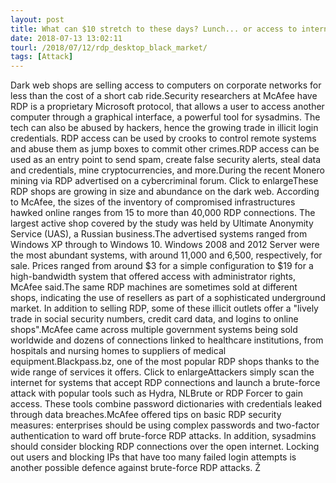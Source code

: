 ```yaml
---
layout: post
title: What can $10 stretch to these days? Lunch... or access to international airport security systems
date: 2018-07-13 13:02:11
tourl: /2018/07/12/rdp_desktop_black_market/
tags: [Attack]
---
```

Dark web shops are selling access to computers on corporate networks for less than the cost of a short cab ride.Security researchers at McAfee have RDP is a proprietary Microsoft protocol, that allows a user to access another computer through a graphical interface, a powerful tool for sysadmins. The tech can also be abused by hackers, hence the growing trade in illicit login credentials. RDP access can be used by crooks to control remote systems and abuse them as jump boxes to commit other crimes.RDP access can be used as an entry point to send spam, create false security alerts, steal data and credentials, mine cryptocurrencies, and more.During the recent Monero mining via RDP advertised on a cybercriminal forum. Click to enlargeThese RDP shops are growing in size and abundance on the dark web. According to McAfee, the sizes of the inventory of compromised infrastructures hawked online ranges from 15 to more than 40,000 RDP connections. The largest active shop covered by the study was held by Ultimate Anonymity Service (UAS), a Russian business.The advertised systems ranged from Windows XP through to Windows 10. Windows 2008 and 2012 Server were the most abundant systems, with around 11,000 and 6,500, respectively, for sale. Prices ranged from around $3 for a simple configuration to $19 for a high-bandwidth system that offered access with administrator rights, McAfee said.The same RDP machines are sometimes sold at different shops, indicating the use of resellers as part of a sophisticated underground market. In addition to selling RDP, some of these illicit outlets offer a "lively trade in social security numbers, credit card data, and logins to online shops".McAfee came across multiple government systems being sold worldwide and dozens of connections linked to healthcare institutions, from hospitals and nursing homes to suppliers of medical equipment.Blackpass.bz, one of the most popular RDP shops thanks to the wide range of services it offers. Click to enlargeAttackers simply scan the internet for systems that accept RDP connections and launch a brute-force attack with popular tools such as Hydra, NLBrute or RDP Forcer to gain access. These tools combine password dictionaries with credentials leaked through data breaches.McAfee offered tips on basic RDP security measures: enterprises should be using complex passwords and two-factor authentication to ward off brute-force RDP attacks. In addition, sysadmins should consider blocking RDP connections over the open internet. Locking out users and blocking IPs that have too many failed login attempts is another possible defence against brute-force RDP attacks. Ž
